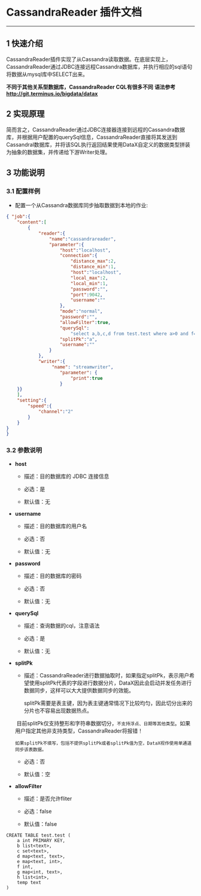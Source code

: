 # CassandraReader 插件文档


___



## 1 快速介绍

CassandraReader插件实现了从Cassandra读取数据。在底层实现上，CassandraReader通过JDBC连接远程Cassandra数据库，并执行相应的sql语句将数据从mysql库中SELECT出来。

**不同于其他关系型数据库，CassandraReader CQL有很多不同**  **语法参考 http://git.terminus.io/bigdata/datax**

## 2 实现原理

简而言之，CassandraReader通过JDBC连接器连接到远程的Cassandra数据库，并根据用户配置的querySql信息，CassandraReader直接将其发送到Cassandral数据库，并将该SQL执行返回结果使用DataX自定义的数据类型拼装为抽象的数据集，并传递给下游Writer处理。



## 3 功能说明

### 3.1 配置样例

* 配置一个从Cassandra数据库同步抽取数据到本地的作业:

```json
{ "job":{
	"content":[
		{
			"reader":{
				"name":"cassandrareader",
				"parameter":{
					"host":"localhost",
					"connection":{
						"distance_max":2,
						"distance_min":1,
						"host":"localhost",
						"local_max":2,
						"local_min":1,
						"password":"",
						"port":9042,
						"username":""
					},
					"mode":"normal",
					"password":"",
					"allowFilter":true,
					"querySql":
						"select a,b,c,d from test.test where a>0 and f=0",
					"splitPk":"a",
					"username":""
				}
			},
			"writer":{
				 "name": "streamwriter",
                    "parameter": {
                        "print":true
                    }
	}}
	],
	"setting":{
		"speed":{
			"channel":"2"
		}
	}
}
}

```



### 3.2 参数说明


* **host**

	* 描述：目的数据库的 JDBC 连接信息

 	* 必选：是 <br />

	* 默认值：无 <br />

* **username**

	* 描述：目的数据库的用户名 <br />

	* 必选：否 <br />

	* 默认值：无 <br />

* **password**

	* 描述：目的数据库的密码 <br />

	* 必选：否 <br />

	* 默认值：无 <br />

* **querySql**

	* 描述：查询数据的cql，注意语法

	* 必选：是 <br />

	* 默认值：无 <br />

* **splitPk**

	* 描述：CassandraReader进行数据抽取时，如果指定splitPk，表示用户希望使用splitPk代表的字段进行数据分片，DataX因此会启动并发任务进行数据同步，这样可以大大提供数据同步的效能。

	  splitPk需要是表主键，因为表主键通常情况下比较均匀，因此切分出来的分片也不容易出现数据热点。

	  目前splitPk仅支持整形和字符串数据切分，`不支持浮点、日期等其他类型`。如果用户指定其他非支持类型，CassandraReader将报错！

	  如果splitPk不填写，包括不提供splitPk或者splitPk值为空，DataX视作使用单通道同步该表数据。

	* 必选：否 <br />

	* 默认值：空 <br />

* **allowFilter**
    * 描述：是否允许fliter

	* 必选：false <br />

	* 默认值：false <br />


```
CREATE TABLE test.test (
    a int PRIMARY KEY,
    b list<text>,
    c set<text>,
    d map<text, text>,
    e map<text, int>,
    f int,
    g map<int, text>,
    h list<int>,
    temp text
)


```